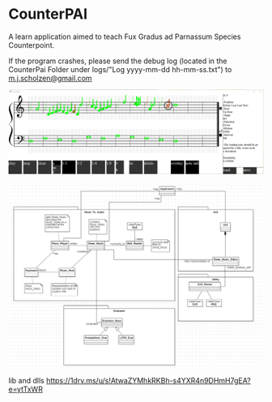 # CounterPAI

A learn application aimed to teach Fux Gradus ad Parnassum Species Counterpoint.

If the program crashes, please send the debug log (located in the CounterPai Folder under logs/"Log yyyy-mm-dd hh-mm-ss.txt") to m.j.scholzen@gmail.com


![Application](https://github.com/Ni2Be/CounterPAI/blob/master/beta_pic.PNG)



![Classes](https://github.com/Ni2Be/CounterPAI/blob/master/Classes.PNG)


lib and dlls
https://1drv.ms/u/s!AtwaZYMhkRKBh-s4YXR4n9DHmH7gEA?e=ytTxWR 
